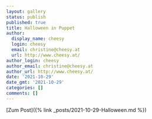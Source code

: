 ```yaml
---
layout: gallery
status: publish
published: true
title: Halloween in Puppet
author:
  display_name: cheesy
  login: cheesy
  email: christine@cheesy.at
  url: http://www.cheesy.at/
author_login: cheesy
author_email: christine@cheesy.at
author_url: http://www.cheesy.at/
date: '2021-10-29'
date_gmt: '2021-10-29'
categories: []
comments: []
---
```


[Zum Post]({% link _posts/2021-10-29-Halloween.md %})
